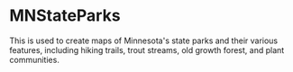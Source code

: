 # MNStateParks
This is used to create maps of Minnesota's state parks and their various features, including hiking trails, trout streams, old growth forest, and plant communities.
